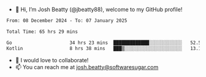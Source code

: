 - 👋 Hi, I’m Josh Beatty (@jbeatty88), welcome to my GitHub profile!

<!--START_SECTION:waka-->

```txt
From: 08 December 2024 - To: 07 January 2025

Total Time: 65 hrs 29 mins

Go                     34 hrs 23 mins  █████████████░░░░░░░░░░░░   52.51 %
Kotlin                 8 hrs 38 mins   ███▒░░░░░░░░░░░░░░░░░░░░░   13.19 %
```

<!--END_SECTION:waka-->

- 💞️ I would love to collaborate!
- 📫 You can reach me at josh.beatty@softwaresugar.com

<!---
jbeatty88/jbeatty88 is a ✨ special ✨ repository because its `README.md` (this file) appears on your GitHub profile.
You can click the Preview link to take a look at your changes.
--->

